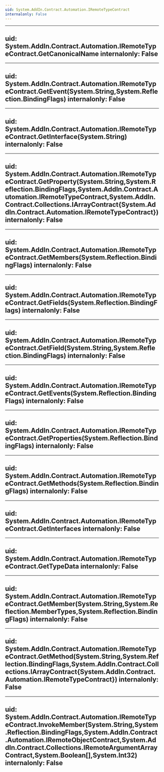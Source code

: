 ```yaml
---
uid: System.AddIn.Contract.Automation.IRemoteTypeContract
internalonly: False
---
```


---
uid: System.AddIn.Contract.Automation.IRemoteTypeContract.GetCanonicalName
internalonly: False
---

---
uid: System.AddIn.Contract.Automation.IRemoteTypeContract.GetEvent(System.String,System.Reflection.BindingFlags)
internalonly: False
---

---
uid: System.AddIn.Contract.Automation.IRemoteTypeContract.GetInterface(System.String)
internalonly: False
---

---
uid: System.AddIn.Contract.Automation.IRemoteTypeContract.GetProperty(System.String,System.Reflection.BindingFlags,System.AddIn.Contract.Automation.IRemoteTypeContract,System.AddIn.Contract.Collections.IArrayContract{System.AddIn.Contract.Automation.IRemoteTypeContract})
internalonly: False
---

---
uid: System.AddIn.Contract.Automation.IRemoteTypeContract.GetMembers(System.Reflection.BindingFlags)
internalonly: False
---

---
uid: System.AddIn.Contract.Automation.IRemoteTypeContract.GetFields(System.Reflection.BindingFlags)
internalonly: False
---

---
uid: System.AddIn.Contract.Automation.IRemoteTypeContract.GetField(System.String,System.Reflection.BindingFlags)
internalonly: False
---

---
uid: System.AddIn.Contract.Automation.IRemoteTypeContract.GetEvents(System.Reflection.BindingFlags)
internalonly: False
---

---
uid: System.AddIn.Contract.Automation.IRemoteTypeContract.GetProperties(System.Reflection.BindingFlags)
internalonly: False
---

---
uid: System.AddIn.Contract.Automation.IRemoteTypeContract.GetMethods(System.Reflection.BindingFlags)
internalonly: False
---

---
uid: System.AddIn.Contract.Automation.IRemoteTypeContract.GetInterfaces
internalonly: False
---

---
uid: System.AddIn.Contract.Automation.IRemoteTypeContract.GetTypeData
internalonly: False
---

---
uid: System.AddIn.Contract.Automation.IRemoteTypeContract.GetMember(System.String,System.Reflection.MemberTypes,System.Reflection.BindingFlags)
internalonly: False
---

---
uid: System.AddIn.Contract.Automation.IRemoteTypeContract.GetMethod(System.String,System.Reflection.BindingFlags,System.AddIn.Contract.Collections.IArrayContract{System.AddIn.Contract.Automation.IRemoteTypeContract})
internalonly: False
---

---
uid: System.AddIn.Contract.Automation.IRemoteTypeContract.InvokeMember(System.String,System.Reflection.BindingFlags,System.AddIn.Contract.Automation.IRemoteObjectContract,System.AddIn.Contract.Collections.IRemoteArgumentArrayContract,System.Boolean[],System.Int32)
internalonly: False
---
